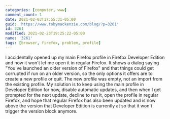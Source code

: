 ```yaml
---
categories: [computer, www]
comment_count: 1
date: 2021-02-03T17:55:31-05:00
guid: 'https://www.tobymackenzie.com/blog/?p=3261'
id: 3261
modified: 2021-02-23T19:25:22-05:00
name: '3261'
tags: [browser, firefox, problem, profile]
---
```


I accidentally opened up my main Firefox profile in Firefox Developer Edition and now it won't let me open it in regular Firefox.<!--more-->  It shows a dialog saying "You've launched an older version of Firefox" and that things could get corrupted if run on an older version, so the only options it offers are to create a new profile or quit.  The new profile was empty, not an import from the existing profile.  My solution is to keep using the main profile in Developer Edition for now, disable automatic updates, and then when I get prompted for the next update, decline to run it, open the profile in regular Firefox, and hope that regular Firefox has also been updated and is now above the version that Developer Edition is currently at so that it won't trigger the version block anymore.
